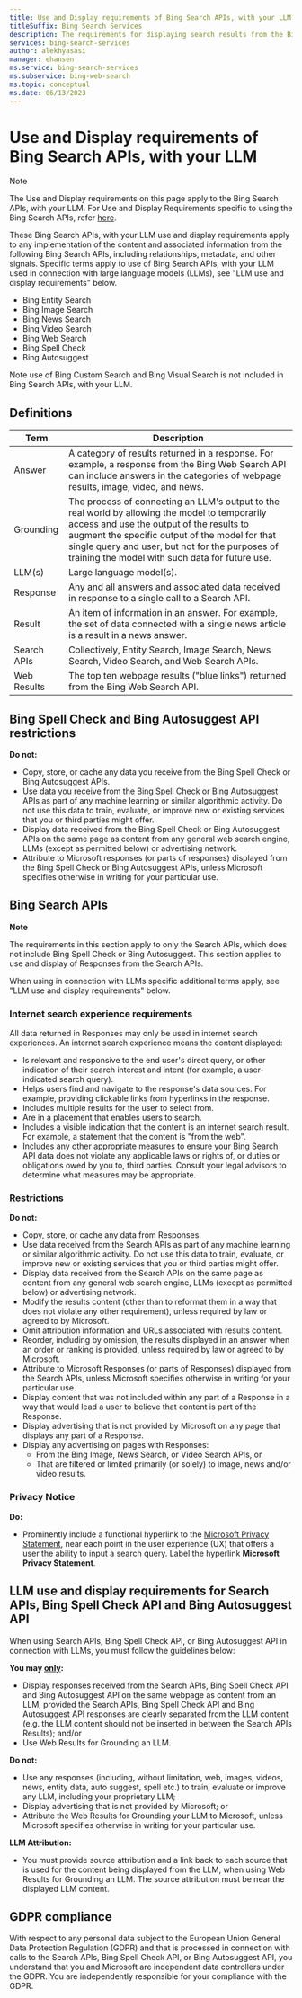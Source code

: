 ```yaml
---
title: Use and Display requirements of Bing Search APIs, with your LLM
titleSuffix: Bing Search Services
description: The requirements for displaying search results from the Bing Search APIs with LLM in your applications.
services: bing-search-services
author: alekhyasasi
manager: ehansen
ms.service: bing-search-services
ms.subservice: bing-web-search
ms.topic: conceptual
ms.date: 06/13/2023
---
```


# Use and Display requirements of Bing Search APIs, with your LLM

> [!NOTE]
> The Use and Display requirements on this page apply to the Bing Search APIs, with your LLM. For Use and Display Requirements specific to using the Bing Search APIs, refer [here](use-display-requirements.md).

These Bing Search APIs, with your LLM use and display requirements apply to any implementation of the content and associated information from the following Bing Search APIs, including relationships, metadata, and other signals. Specific terms apply to use of Bing Search APIs, with your LLM used in connection with large language models (LLMs), see "LLM use and display requirements" below.
- Bing Entity Search
- Bing Image Search
- Bing News Search
- Bing Video Search
- Bing Web Search
- Bing Spell Check
- Bing Autosuggest

Note use of Bing Custom Search and Bing Visual Search is not included in Bing Search APIs, with your LLM. 

## Definitions
|Term|Description
|-|-
|Answer|A category of results returned in a response. For example, a response from the Bing Web Search API can include answers in the categories of webpage results, image, video, and news.
|Grounding|The process of connecting an LLM's output to the real world by allowing the model to temporarily access and use the output of the results to augment the specific output of the model for that single query and user, but not for the purposes of training the model with such data for future use.
|LLM(s)|Large language model(s).
|Response|Any and all answers and associated data received in response to a single call to a Search API.
|Result|An item of information in an answer. For example, the set of data connected with a single news article is a result in a news answer.
|Search APIs|Collectively, Entity Search, Image Search, News Search, Video Search, and Web Search APIs.
|Web Results|The top ten webpage results ("blue links") returned from the Bing Web Search API.

## Bing Spell Check and Bing Autosuggest API restrictions

**Do not:**

- Copy, store, or cache any data you receive from the Bing Spell Check or Bing Autosuggest APIs.
- Use data you receive from the Bing Spell Check or Bing Autosuggest APIs as part of any machine learning or similar algorithmic activity. Do not use this data to train, evaluate, or improve new or existing services that you or third parties might offer.
- Display data received from the Bing Spell Check or Bing Autosuggest APIs on the same page as content from any general web search engine, LLMs (except as permitted below) or advertising network.
- Attribute to Microsoft responses (or parts of responses) displayed from the Bing Spell Check or Bing Autosuggest APIs, unless Microsoft specifies otherwise in writing for your particular use.

## Bing Search APIs

**Note**

The requirements in this section apply to only the Search APIs, which does not include Bing Spell Check or Bing Autosuggest. This section applies to use and display of Responses from the Search APIs.

When using in connection with LLMs specific additional terms apply, see "LLM use and display requirements" below.

### Internet search experience requirements

All data returned in Responses may only be used in internet search experiences. An internet search experience means the content displayed:

- Is relevant and responsive to the end user's direct query, or other indication of their search interest and intent (for example, a user-indicated search query).
- Helps users find and navigate to the response's data sources. For example, providing clickable links from hyperlinks in the response.
- Includes multiple results for the user to select from.
- Are in a placement that enables users to search.
- Includes a visible indication that the content is an internet search result. For example, a statement that the content is "from the web".
- Includes any other appropriate measures to ensure your Bing Search API data does not violate any applicable laws or rights of, or duties or obligations owed by you to, third parties. Consult your legal advisors to determine what measures may be appropriate.

### Restrictions

**Do not:**

- Copy, store, or cache any data from Responses.
- Use data received from the Search APIs as part of any machine learning or similar algorithmic activity. Do not use this data to train, evaluate, or improve new or existing services that you or third parties might offer.
- Display data received from the Search APIs on the same page as content from any general web search engine, LLMs (except as permitted below) or advertising network.
- Modify the results content (other than to reformat them in a way that does not violate any other requirement), unless required by law or agreed to by Microsoft.
- Omit attribution information and URLs associated with results content.
- Reorder, including by omission, the results displayed in an answer when an order or ranking is provided, unless required by law or agreed to by Microsoft.
- Attribute to Microsoft Responses (or parts of Responses) displayed from the Search APIs, unless Microsoft specifies otherwise in writing for your particular use.   
- Display content that was not included within any part of a Response in a way that would lead a user to believe that content is part of the Response.
- Display advertising that is not provided by Microsoft on any page that displays any part of a Response.
- Display any advertising on pages with Responses:
  - From the Bing Image, News Search, or Video Search APIs, or
  - That are filtered or limited primarily (or solely) to image, news and/or video results.

### Privacy Notice

**Do:**
- Prominently include a functional hyperlink to the [Microsoft Privacy Statement](https://go.microsoft.com/fwlink/?LinkId=521839), near each point in the user experience (UX) that offers a user the ability to input a search query. Label the hyperlink **Microsoft Privacy Statement**.

## LLM use and display requirements for Search APIs, Bing Spell Check API and Bing Autosuggest API

When using Search APIs, Bing Spell Check API, or Bing Autosuggest API in connection with LLMs, you must follow the guidelines below:

**You may <u>only</u>:**

- Display responses received from the Search APIs, Bing Spell Check API and Bing Autosuggest API on the same webpage as content from an LLM, provided the Search APIs, Bing Spell Check API and Bing Autosuggest API responses are clearly separated from the LLM content (e.g. the LLM content should not be inserted in between the Search APIs Results); and/or 
- Use Web Results for Grounding an LLM.

**Do not:**

- Use any responses (including, without limitation, web, images, videos, news, entity data, auto suggest, spell etc.) to train, evaluate or improve any LLM, including your proprietary LLM;
- Display advertising that is not provided by Microsoft; or 
- Attribute the Web Results for Grounding your LLM to Microsoft, unless Microsoft specifies otherwise in writing for your particular use.

**LLM Attribution:**

- You must provide source attribution and a link back to each source that is used for the content being displayed from the LLM, when using Web Results for Grounding an LLM. The source attribution must be near the displayed LLM content. 

## GDPR compliance

With respect to any personal data subject to the European Union General Data Protection Regulation (GDPR) and that is processed in connection with calls to the Search APIs, Bing Spell Check API, or Bing Autosuggest API, you understand that you and Microsoft are independent data controllers under the GDPR. You are independently responsible for your compliance with the GDPR.
